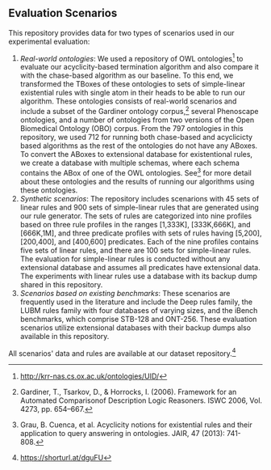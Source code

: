 ## Evaluation Scenarios

This repository provides data for two types of scenarios used in our experimental evaluation:

1. *Real-world ontologies*: We used a repository of OWL ontologies[^1] to evaluate our acyclicity-based termination algorithm and also compare it with the chase-based algorithm as our baseline. To this end, we transformed the TBoxes of these ontologies to sets of simple-linear existential rules with single atom in their heads to be able to run our algorithm. These ontologies consists of real-world scenarios and include a subset of the Gardiner ontology corpus,[^2] several Phenoscape ontologies, and a number of ontologies from two versions of the Open Biomedical Ontology (OBO) corpus. From the 797 ontologies in this repository, we used 712 for running both chase-based and acyclicicty based algorithms as the rest of the ontologies do not have any ABoxes. To convert the ABoxes to extensional database for existentional rules, we create a database with multiple schemas, where each schema contains the ABox of one of the OWL ontologies. See[^3] for more detail about these ontologies and the results of running our algorithms using these ontologies.
2. *Synthetic scenarios*: The repository includes scenarions with 45 sets of linear rules and 900 sets of simple-linear rules that are generated using our rule generator. The sets of rules are categorized into nine profiles based on three rule profiles in the ranges [1,333K], [333K,666K], and [666K,1M], and three predicate profiles with sets of rules having [5,200], [200,400], and [400,600] predicates. Each of the nine profiles contains five sets of linear rules, and there are 100 sets for simple-linear rules. The evaluation for simple-linear rules is conducted without any extensional database and assumes all predicates have extensional data. The experiments with linear rules use a database with its backup dump shared in this repository.
3. *Scenarios based on existing benchmarks*: These scenarios are frequently used in the literature and include the Deep rules family, the LUBM rules family with four databases of varying sizes, and the iBench benchmarks, which comprise STB-128 and ONT-256. These evaluation scenarios utilize extensional databases with their backup dumps also available in this repository.

All scenarios' data and rules are available at our dataset repository.[^4]

<!-- https://bit.ly/41KCA5I.-->

[^1]: http://krr-nas.cs.ox.ac.uk/ontologies/UID/
[^2]: Gardiner, T., Tsarkov, D., & Horrocks, I. (2006). Framework for an Automated Comparisonof Description Logic Reasoners.  ISWC  2006, Vol. 4273, pp. 654–667.
[^3]: Grau, B. Cuenca, et al. Acyclicity notions for existential rules and their application to query answering in ontologies. JAIR, 47 (2013): 741-808.
[^4]: https://shorturl.at/dguFU

